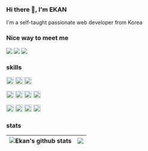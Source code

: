 ### Hi there 👋, I'm EKAN

I'm a self-taught passionate web developer from Korea

### Nice way to meet me
<p>
  <a href="https://ekan.kr" target="_blank"><img src="https://img.shields.io/badge/Blog-DD0B78?style=flat-square&&logo=Naver&logoColor=white"/></a>
  <a href="https://www.linkedin.com/in/ekankr2/?locale=en_US" target="_blank"><img src="https://img.shields.io/badge/IkhwanIm-0A66C2?style=flat-square&logo=Linkedin&logoColor=white"/></a>
  <a href="mailto:ekankr2@naver.com" target="_blank"><img src="https://img.shields.io/badge/ekankr2@naver.com-brightgreen?style=flat-square&logo=Naver&logoColor=white"/></a>
</p>

###  skills
<p>
<code><img height="20" alt="javascript" src="https://cdn.worldvectorlogo.com/logos/logo-javascript.svg"></code>
<code><img height="20" alt="typescript" src="https://cdn.worldvectorlogo.com/logos/typescript.svg"></code>
<code><img height="20" alt="python" src="https://cdn.worldvectorlogo.com/logos/python-5.svg"></code>
</p>

<p>
<code><img height="20" alt="nodejs" src="https://cdn.worldvectorlogo.com/logos/nodejs-2.svg"></code>
<code><img height="20" alt="react" src="https://cdn.worldvectorlogo.com/logos/react-2.svg"></code>
<code><img height="20" alt="nextjs" src="https://cdn.worldvectorlogo.com/logos/next-js.svg"></code>
<code><img height="20" alt="spring" src="https://cdn.worldvectorlogo.com/logos/fastapi.svg"></code>
</p>

<p>
<code><img height="20" alt="aws" src="https://cdn.worldvectorlogo.com/logos/aws-2.svg"></code>
<code><img height="20" alt="mongodb" src="https://cdn.worldvectorlogo.com/logos/mongodb-icon-1-1.svg"></code>
<code><img height="20" alt="postgresql" src="https://cdn.worldvectorlogo.com/logos/postgresql.svg"></code>
<code><img height="20" alt="redis" src="https://cdn.worldvectorlogo.com/logos/redis.svg"></code>
</p>

### stats

| <img align="center" src="https://github-readme-stats-git-masterrstaa-rickstaa.vercel.app/api?username=ekankr2&show_icons=true&include_all_commits=true&theme=buefy&hide_border=true" alt="Ekan's github stats" /> | <img align="center" src="https://github-readme-stats-git-masterrstaa-rickstaa.vercel.app/api/top-langs/?username=ekankr2&layout=compact&theme=buefy&hide_border=true" /> |
| ------------- | ------------- |
